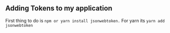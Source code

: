 ## Adding Tokens to my application

First thing to do is `npm or yarn install jsonwebtoken.` For yarn its `yarn add jsonwebtoken`

